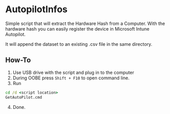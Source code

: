 # AutopilotInfos

Simple script that will extract the Hardware Hash from a Computer. 
With the hardware hash you can easily register the device in Microsoft Intune Autopilot.

It will append the dataset to an existing .csv file in the same directory.

## How-To

1. Use USB drive with the script and plug in to the computer
2. During OOBE press ```Shift + F10``` to open command line.
3. Run 
```cmd
cd /d <script location>
GetAutoPilot.cmd
```
4. Done. 